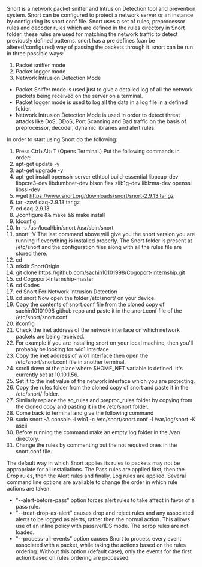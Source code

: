Snort is a network packet sniffer and Intrusion Detection tool and prevention system.
Snort can be configured to protect a network server or an instance by configuring its snort.conf file.
Snort uses a set of rules, preprocessor rules and decoder rules which are defined in the rules directory in Snort folder. these rules are used for matching the network traffic to detect previously defined patterns. snort has a pre defines (can be altered/configured) way of passing the packets through it. 
snort can be run in three possible ways:
1) Packet sniffer mode
2) Packet logger mode
3) Network Intrusion Detection Mode
- Packet Sniffer mode is used just to give a detailed log of all the network packets being received on the server on a terminal.
- Packet logger mode is used to log all the data in a log file in a defined folder.
- Network Intrusion Detection Mode is used in order to detect threat attacks like DoS, DDoS, Port Scanning and Bad traffic on the basis of preprocessor, decoder, dynamic libraries and alert rules.

In order to start using Snort do the following:
1) Press Ctrl+Alt+T (Opens Terminal.)
Put the following commands in order: 
2) apt-get update -y 
3) apt-get upgrade -y
4) apt-get install openssh-server ethtool build-essential libpcap-dev libpcre3-dev libdumbnet-dev bison flex zlib1g-dev liblzma-dev openssl libssl-dev
5) wget https://www.snort.org/downloads/snort/snort-2.9.13.tar.gz
6) tar -zxvf daq-2.9.13.tar.gz
7) cd daq-2.9.13
8) ./configure && make && make install
9) ldconfig
10) ln -s /usr/local/bin/snort /usr/sbin/snort
11) snort -V
The last command above will give you the snort version you are running if everything is installed properly.
The Snort folder is present at /etc/snort and the configuration files along with all the rules file are stored there.
12) cd
13) mkdir SnortOrigin
14) git clone https://github.com/sachin10101998/Cogoport-Internship.git
15) cd Cogoport-Internship-master
16) cd Codes
17) cd Snort For Network Intrusion Detection
18) cd snort
Now open the folder /etc/snort/ on your device.
19) Copy the contents of snort.conf file from the cloned copy of sachin10101998 github repo and paste it in the snort.conf file of the /etc/snort/snort.conf
20) ifconfig
21) Check the inet address of the network interface on which network packets are being received.
22) For example if you are installing snort on your local machine, then you'll probably be looking for wlo1 interface.
23) Copy the inet address of wlo1 interface then open the /etc/snort/snort.conf file in another terminal.
24) scroll down at the place where $HOME_NET variable is defined. It's currently set at 10.10.1.56.
25) Set it to the inet value of the network interface which you are protecting.
26) Copy the rules folder from the cloned copy of snort and paste it in the /etc/snort/ folder.
27) Similarly replace the so_rules and preproc_rules folder by copying from the cloned copy and pasting it in the /etc/snort folder.
28) Come back to terminal and give the following command
29) sudo snort -A console -i wlo1 -c /etc/snort/snort.conf -l /var/log/snort -K ascii
30) Before running the command make an empty log folder in the /var/ directory.
31) Change the rules by commenting out the not required ones in the snort.conf file.

The default way in which Snort applies its rules to packets may not be appropriate for all installations. The Pass rules
are applied first, then the Drop rules, then the Alert rules and finally, Log rules are applied.
Several command line options are available to change the order in which rule actions are taken.
- "--alert-before-pass" option forces alert rules to take affect in favor of a pass rule.
- "--treat-drop-as-alert" causes drop and reject rules and any associated alerts to be logged as alerts, rather
then the normal action. This allows use of an inline policy with passive/IDS mode. The sdrop rules are not
loaded.
- "--process-all-events" option causes Snort to process every event associated with a packet, while taking the
actions based on the rules ordering. Without this option (default case), only the events for the first action based
on rules ordering are processed.
